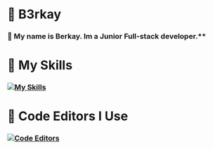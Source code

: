 # 🔰 B3rkay
### 👋 My name is Berkay. Im a Junior Full-stack developer.**
# 🔧 My Skills
### [![My Skills](https://skillicons.dev/icons?i=html,css,scss,tailwind,js,jquery,svelte,php,python,linux,sqlite,alpinejs)](https://b3rkay.dev)
# 🧰 Code Editors I Use
### [![Code Editors](https://skillicons.dev/icons?i=vscode,atom,vim)](https://b3rkay.dev)

